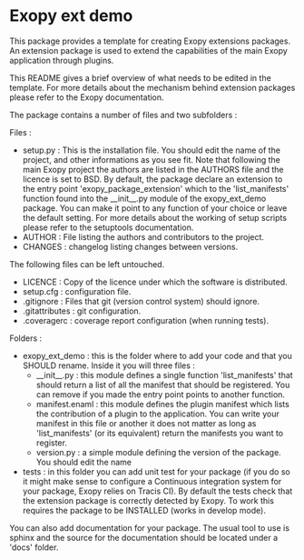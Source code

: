 Exopy ext demo
=============

This package provides a template for creating Exopy extensions packages. An
extension package is used to extend the capabilities of the main Exopy
application through plugins.

This README gives a brief overview of what needs to be edited in the template.
For more details about the mechanism behind extension packages please refer to
the Exopy documentation.

The package contains a number of files and two subfolders :

Files :

- setup.py : This is the installation file. You should edit the name of the
  project, and other informations as you see fit. Note that following the main
  Exopy project the authors are listed in the AUTHORS file and the licence is
  set to BSD. By default, the package declare an extension to the entry point
  'exopy_package_extension' which to the 'list_manifests' function found into
  the \_\_init\_\_.py module of the exopy_ext_demo package. You can make it
  point to any function of your choice or leave the default setting.
  For more details about the working of setup scripts please refer to the
  setuptools documentation.
- AUTHOR : File listing the authors and contributors to the project.
- CHANGES : changelog listing changes between versions.

The following files can be left untouched.

- LICENCE : Copy of the licence under which the software is distributed.
- setup.cfg : configuration file.
- .gitignore : Files that git (version control system) should ignore.
- .gitattributes : git configuration.
- .coveragerc : coverage report configuration (when running tests).

Folders :

- exopy_ext_demo : this is the folder where to add your code and that you SHOULD
  rename. Inside it you will three files :
    - \_\_init\_\_.py : this module defines a single function 'list_manifests' 
	  that
      should return a list of all the manifest that should be registered. You
      can remove if you made the entry point points to another function.
    - manifest.enaml : this module defines the plugin manifest which lists the
      contribution of a plugin to the application. You can write your manifest
      in this file or another it does not matter as long as 'list_manifests' 
	  (or its equivalent) return the manifests you want to register.
    - version.py : a simple module defining the version of the package. You
      should edit the name
- tests : in this folder you can add unit test for your package (if you do so
  it might make sense to configure a Continuous integration system for your
  package, Exopy relies on Tracis CI). By default the tests check that the
  extension package is correctly detected by Exopy. To work this requires the
  package to be INSTALLED (works in develop mode).

You can also add documentation for your package. The usual tool to use is
sphinx and the source for the documentation should be located under a 'docs'
folder.


